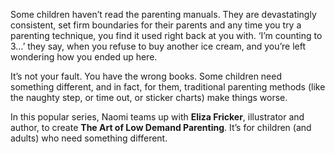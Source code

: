 Some children haven’t read the parenting manuals. They are devastatingly consistent, set firm boundaries for their parents and any time you try a parenting technique, you find it used right back at you with. ‘I’m counting to 3…’ they say, when you refuse to buy another ice cream, and you’re left wondering how you ended up here.

It’s not your fault. You have the wrong books. Some children need something different, and in fact, for them, traditional parenting methods (like the naughty step, or time out, or sticker charts) make things worse. 

In this popular series, Naomi teams up with **Eliza Fricker**, illustrator and author, to create **The Art of Low Demand Parenting**. It’s for children (and adults) who need something different.